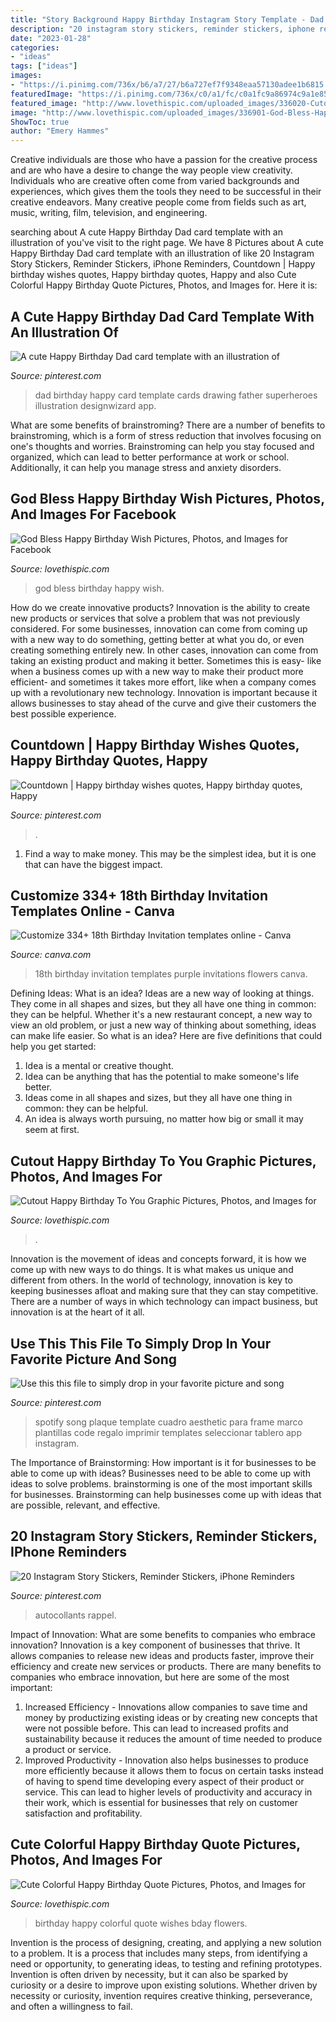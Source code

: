 ```yaml
---
title: "Story Background Happy Birthday Instagram Story Template - Dad Birthday Happy Card Template Cards Drawing Father Superheroes Illustration Designwizard App"
description: "20 instagram story stickers, reminder stickers, iphone reminders"
date: "2023-01-28"
categories:
- "ideas"
tags: ["ideas"]
images:
- "https://i.pinimg.com/736x/b6/a7/27/b6a727ef7f9348eaa57130adee1b6815.jpg"
featuredImage: "https://i.pinimg.com/736x/c0/a1/fc/c0a1fc9a86974c9a1e851afabbe7b46a.jpg"
featured_image: "http://www.lovethispic.com/uploaded_images/336020-Cutout-Happy-Birthday-To-You-Graphic.jpg"
image: "http://www.lovethispic.com/uploaded_images/336901-God-Bless-Happy-Birthday-Wish.jpg"
ShowToc: true
author: "Emery Hammes"
---
```



Creative individuals are those who have a passion for the creative process and are who have a desire to change the way people view creativity. Individuals who are creative often come from varied backgrounds and experiences, which gives them the tools they need to be successful in their creative endeavors. Many creative people come from fields such as art, music, writing, film, television, and engineering.

	

		
searching about A cute Happy Birthday Dad card template with an illustration of you've visit to the right page. We have 8 Pictures about A cute Happy Birthday Dad card template with an illustration of like 20 Instagram Story Stickers, Reminder Stickers, iPhone Reminders, Countdown | Happy birthday wishes quotes, Happy birthday quotes, Happy and also Cute Colorful Happy Birthday Quote Pictures, Photos, and Images for. Here it is:
		
    
## A Cute Happy Birthday Dad Card Template With An Illustration Of

<img loading=lazy src="https://i.pinimg.com/736x/4a/32/f7/4a32f75f48175a0e8930ca5b76344901.jpg" onerror="this.onerror=null;this.src='https://tse3.mm.bing.net/th?id=OIP.xIjeFPiZdXvGkYW56G8nUAAAAA&amp;pid=15.1';" alt="A cute Happy Birthday Dad card template with an illustration of">

_Source: pinterest.com_

>dad birthday happy card template cards drawing father superheroes illustration designwizard app. 

	

What are some benefits of brainstroming?
There are a number of benefits to brainstroming, which is a form of stress reduction that involves focusing on one's thoughts and worries. Brainstroming can help you stay focused and organized, which can lead to better performance at work or school. Additionally, it can help you manage stress and anxiety disorders.

    
## God Bless Happy Birthday Wish Pictures, Photos, And Images For Facebook

<img loading=lazy src="http://www.lovethispic.com/uploaded_images/336901-God-Bless-Happy-Birthday-Wish.jpg" onerror="this.onerror=null;this.src='https://tse4.mm.bing.net/th?id=OIP.j3iEZA80GHFvubnP1MnHpgHaLH&amp;pid=15.1';" alt="God Bless Happy Birthday Wish Pictures, Photos, and Images for Facebook">

_Source: lovethispic.com_

>god bless birthday happy wish. 

	

How do we create innovative products?
Innovation is the ability to create new products or services that solve a problem that was not previously considered. For some businesses, innovation can come from coming up with a new way to do something, getting better at what you do, or even creating something entirely new. In other cases, innovation can come from taking an existing product and making it better. Sometimes this is easy- like when a business comes up with a new way to make their product more efficient- and sometimes it takes more effort, like when a company comes up with a revolutionary new technology. Innovation is important because it allows businesses to stay ahead of the curve and give their customers the best possible experience.

    
## Countdown | Happy Birthday Wishes Quotes, Happy Birthday Quotes, Happy

<img loading=lazy src="https://i.pinimg.com/736x/c0/a1/fc/c0a1fc9a86974c9a1e851afabbe7b46a.jpg" onerror="this.onerror=null;this.src='https://tse4.mm.bing.net/th?id=OIP.EsWXmW2TqTk-nltHu1MxYgHaMW&amp;pid=15.1';" alt="Countdown | Happy birthday wishes quotes, Happy birthday quotes, Happy">

_Source: pinterest.com_

>. 

	

1) Find a way to make money. This may be the simplest idea, but it is one that can have the biggest impact.

    
## Customize 334+ 18th Birthday Invitation Templates Online - Canva

<img loading=lazy src="https://marketplace.canva.com/MAC6ejypiSQ/1/0/thumbnail_large-5/canva-purple-and-pink-flowers-18th-birthday-invitation-MAC6ejypiSQ.jpg" onerror="this.onerror=null;this.src='https://tse3.mm.bing.net/th?id=OIP.hFhVXBaim_tfLzNJ3T8cPAHaHa&amp;pid=15.1';" alt="Customize 334+ 18th Birthday Invitation templates online - Canva">

_Source: canva.com_

>18th birthday invitation templates purple invitations flowers canva. 

	

Defining Ideas: What is an idea?
Ideas are a new way of looking at things. They come in all shapes and sizes, but they all have one thing in common: they can be helpful. Whether it's a new restaurant concept, a new way to view an old problem, or just a new way of thinking about something, ideas can make life easier. So what is an idea? Here are five definitions that could help you get started: 
1) Idea is a mental or creative thought.
2) Idea can be anything that has the potential to make someone's life better.
3) Ideas come in all shapes and sizes, but they all have one thing in common: they can be helpful.
4) An idea is always worth pursuing, no matter how big or small it may seem at first.

    
## Cutout Happy Birthday To You Graphic Pictures, Photos, And Images For

<img loading=lazy src="http://www.lovethispic.com/uploaded_images/336020-Cutout-Happy-Birthday-To-You-Graphic.jpg" onerror="this.onerror=null;this.src='https://tse1.mm.bing.net/th?id=OIP.r28bvR7toJ7QSjfjhO5EbAAAAA&amp;pid=15.1';" alt="Cutout Happy Birthday To You Graphic Pictures, Photos, and Images for">

_Source: lovethispic.com_

>. 

	

Innovation is the movement of ideas and concepts forward, it is how we come up with new ways to do things. It is what makes us unique and different from others. In the world of technology, innovation is key to keeping businesses afloat and making sure that they can stay competitive. There are a number of ways in which technology can impact business, but innovation is at the heart of it all.

    
## Use This This File To Simply Drop In Your Favorite Picture And Song

<img loading=lazy src="https://i.pinimg.com/736x/b6/a7/27/b6a727ef7f9348eaa57130adee1b6815.jpg" onerror="this.onerror=null;this.src='https://tse4.mm.bing.net/th?id=OIP.4719NcsLdWCak88Qp6cGiwHaKa&amp;pid=15.1';" alt="Use this this file to simply drop in your favorite picture and song">

_Source: pinterest.com_

>spotify song plaque template cuadro aesthetic para frame marco plantillas code regalo imprimir templates seleccionar tablero app instagram. 

	

The Importance of Brainstorming: How important is it for businesses to be able to come up with ideas?
Businesses need to be able to come up with ideas to solve problems. brainstorming is one of the most important skills for businesses. Brainstorming can help businesses come up with ideas that are possible, relevant, and effective.

    
## 20 Instagram Story Stickers, Reminder Stickers, IPhone Reminders

<img loading=lazy src="https://i.pinimg.com/736x/dd/15/41/dd154185659da0298c8461d35b0b0696.jpg" onerror="this.onerror=null;this.src='https://tse3.mm.bing.net/th?id=OIP.UcURluVuGmF_B2QvrzvI7AHaF7&amp;pid=15.1';" alt="20 Instagram Story Stickers, Reminder Stickers, iPhone Reminders">

_Source: pinterest.com_

>autocollants rappel. 

	

Impact of Innovation: What are some benefits to companies who embrace innovation?
Innovation is a key component of businesses that thrive. It allows companies to release new ideas and products faster, improve their efficiency and create new services or products. There are many benefits to companies who embrace innovation, but here are some of the most important: 
1. Increased Efficiency - Innovations allow companies to save time and money by productizing existing ideas or by creating new concepts that were not possible before. This can lead to increased profits and sustainability because it reduces the amount of time needed to produce a product or service. 
2. Improved Productivity - Innovation also helps businesses to produce more efficiently because it allows them to focus on certain tasks instead of having to spend time developing every aspect of their product or service. This can lead to higher levels of productivity and accuracy in their work, which is essential for businesses that rely on customer satisfaction and profitability.

    
## Cute Colorful Happy Birthday Quote Pictures, Photos, And Images For

<img loading=lazy src="http://www.lovethispic.com/uploaded_images/209539-Cute-Colorful-Happy-Birthday-Quote.jpg" onerror="this.onerror=null;this.src='https://tse2.mm.bing.net/th?id=OIP.IcnLV6wnZs56mdLVGqT3MgHaKq&amp;pid=15.1';" alt="Cute Colorful Happy Birthday Quote Pictures, Photos, and Images for">

_Source: lovethispic.com_

>birthday happy colorful quote wishes bday flowers. 

	

Invention is the process of designing, creating, and applying a new solution to a problem. It is a process that includes many steps, from identifying a need or opportunity, to generating ideas, to testing and refining prototypes. Invention is often driven by necessity, but it can also be sparked by curiosity or a desire to improve upon existing solutions. Whether driven by necessity or curiosity, invention requires creative thinking, perseverance, and often a willingness to fail.

